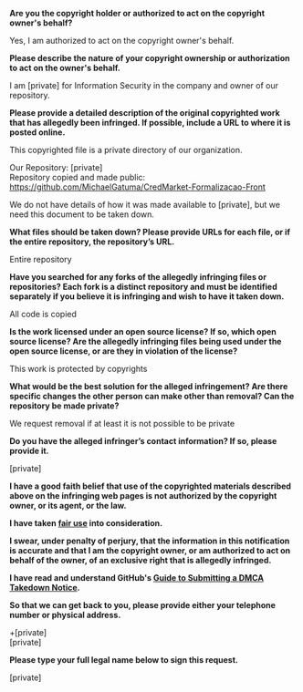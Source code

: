 **Are you the copyright holder or authorized to act on the copyright owner's behalf?**

Yes, I am authorized to act on the copyright owner's behalf.

**Please describe the nature of your copyright ownership or authorization to act on the owner's behalf.**

I am [private] for Information Security in the company and owner of our repository.

**Please provide a detailed description of the original copyrighted work that has allegedly been infringed. If possible, include a URL to where it is posted online.**

This copyrighted file is a private directory of our organization.

Our Repository: [private]  
Repository copied and made public: https://github.com/MichaelGatuma/CredMarket-Formalizacao-Front

We do not have details of how it was made available to [private], but we need this document to be taken down.

**What files should be taken down? Please provide URLs for each file, or if the entire repository, the repository’s URL.**

Entire repository

**Have you searched for any forks of the allegedly infringing files or repositories? Each fork is a distinct repository and must be identified separately if you believe it is infringing and wish to have it taken down.**

All code is copied

**Is the work licensed under an open source license? If so, which open source license? Are the allegedly infringing files being used under the open source license, or are they in violation of the license?**

This work is protected by copyrights

**What would be the best solution for the alleged infringement? Are there specific changes the other person can make other than removal? Can the repository be made private?**

We request removal if at least it is not possible to be private

**Do you have the alleged infringer’s contact information? If so, please provide it.**

[private]

**I have a good faith belief that use of the copyrighted materials described above on the infringing web pages is not authorized by the copyright owner, or its agent, or the law.**

**I have taken <a href="https://www.lumendatabase.org/topics/22">fair use</a> into consideration.**

**I swear, under penalty of perjury, that the information in this notification is accurate and that I am the copyright owner, or am authorized to act on behalf of the owner, of an exclusive right that is allegedly infringed.**

**I have read and understand GitHub's <a href="https://docs.github.com/articles/guide-to-submitting-a-dmca-takedown-notice/">Guide to Submitting a DMCA Takedown Notice</a>.**

**So that we can get back to you, please provide either your telephone number or physical address.**

+[private]  
[private]

**Please type your full legal name below to sign this request.**

[private]
